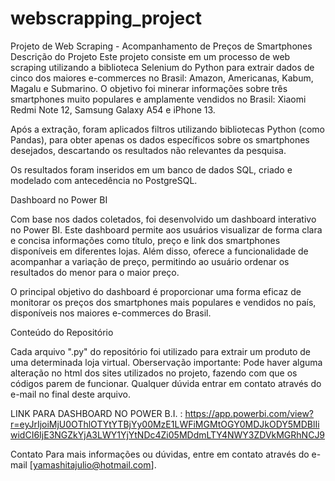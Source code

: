 # webscrapping_project
Projeto de Web Scraping - Acompanhamento de Preços de Smartphones
Descrição do Projeto
Este projeto consiste em um processo de web scraping utilizando a biblioteca Selenium do Python para extrair dados de cinco dos maiores e-commerces no Brasil: Amazon, Americanas, Kabum, Magalu e Submarino. 
O objetivo foi minerar informações sobre três smartphones muito populares e amplamente vendidos no Brasil: Xiaomi Redmi Note 12, Samsung Galaxy A54 e iPhone 13.

Após a extração, foram aplicados filtros utilizando bibliotecas Python (como Pandas), para obter apenas os dados específicos sobre os smartphones desejados, descartando os resultados não relevantes da pesquisa.

Os resultados foram inseridos em um banco de dados SQL, criado e modelado com antecedência no PostgreSQL.

Dashboard no Power BI

Com base nos dados coletados, foi desenvolvido um dashboard interativo no Power BI. 
Este dashboard permite aos usuários visualizar de forma clara e concisa informações como título, preço e link dos smartphones disponíveis em diferentes lojas. 
Além disso, oferece a funcionalidade de acompanhar a variação de preço, permitindo ao usuário ordenar os resultados do menor para o maior preço.

O principal objetivo do dashboard é proporcionar uma forma eficaz de monitorar os preços dos smartphones mais populares e vendidos no país, disponíveis nos maiores e-commerces do Brasil.

Conteúdo do Repositório

Cada arquivo ".py" do repositório foi utilizado para extrair um produto de uma determinada loja virtual.
Oberservação importante: Pode haver alguma alteração no html dos sites utilizados no projeto, fazendo com que os códigos parem de funcionar. Qualquer dúvida entrar em contato através do e-mail no final deste arquivo.

LINK PARA DASHBOARD NO POWER B.I. :
https://app.powerbi.com/view?r=eyJrIjoiMjU0OThlOTYtYTBjYy00MzE1LWFiMGMtOGY0MDJkODY5MDBlIiwidCI6IjE3NGZkYjA3LWY1YjYtNDc4Zi05MDdmLTY4NWY3ZDVkMGRhNCJ9

Contato
Para mais informações ou dúvidas, entre em contato através do e-mail [yamashitajulio@hotmail.com].
